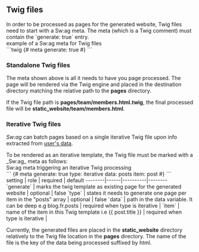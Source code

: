 <h2><span>Twig files</span></h2>

<div class="row">
    <div class="col-md-6" markdown="1">
In order to be processed as pages for the generated website, Twig files need to start with a Sw:ag meta. The meta (which is a Twig comment) must contain the `generate: true` entry.
    </div>
    <div class="col-md-6" markdown="1">
<div class="pre-caption">example of a Sw:ag meta for Twig files</div>
```twig
{# meta
generate: true
#}
```
    </div>
</div>


### Standalone Twig files

The meta shown above is all it needs to have you page processed. The page will be rendered via the Twig engine and placed in the destination directory matching the relative path to the __pages__ directory.

If the Twig file path is __pages/team/members.html.twig__, the final processed file will be __static_website/team/members.html__.

### Iterative Twig files
_Sw:ag_ can batch pages based on a single iterative Twig file upon info extracted from [user's data](data.html).

<div class="row">
    <div class="col-sm-6" markdown="1">
To be rendered as an iterative template, the Twig file must be marked with a _Sw:ag_ meta as follows:
    </div>
    <div class="col-sm-6" markdown="1">
<div class="pre-caption">Sw:ag meta triggering an iterative Twig processing</div>
```
{# meta
generate: true
type:     iterative
data:     posts
item:     post
#}
```
    </div>
</div>



<div class="setting-table" markdown="1">
setting | role | required | default
--------|------|----------|--------
`generate` | marks the twig template as existing page for the generated website | optional | false
`type`     | states it needs to generate one page per item in the "posts" array | optional | false
`data`     | path in the data variable. It can be deep e.g blog.fr.posts        | required when type is iterative |
`item`     | name of the item in this Twig template i.e {{ post.title }}        | required when type is iterative |
</div>

Currently, the generated files are placed in the __static_website__ directory relatively to the Twig file location in the __pages__ directory. The name of the file is the key of the data being processed suffixed by html.
